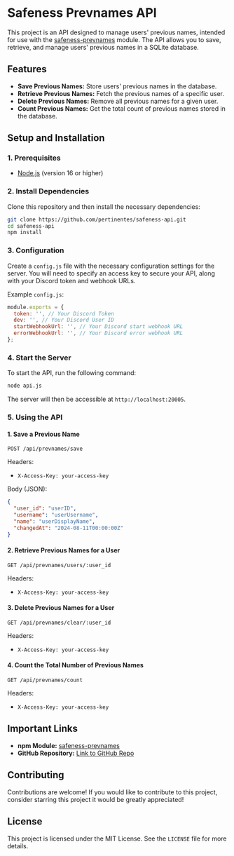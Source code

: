 # Safeness Prevnames API

This project is an API designed to manage users' previous names, intended for use with the [safeness-prevnames](https://www.npmjs.com/package/safeness-prevnames) module. The API allows you to save, retrieve, and manage users' previous names in a SQLite database.

## Features

- **Save Previous Names:** Store users' previous names in the database.
- **Retrieve Previous Names:** Fetch the previous names of a specific user.
- **Delete Previous Names:** Remove all previous names for a given user.
- **Count Previous Names:** Get the total count of previous names stored in the database.

## Setup and Installation

### 1. Prerequisites

- [Node.js](https://nodejs.org/) (version 16 or higher)

### 2. Install Dependencies

Clone this repository and then install the necessary dependencies:

```bash
git clone https://github.com/pertinentes/safeness-api.git
cd safeness-api
npm install
```

### 3. Configuration

Create a `config.js` file with the necessary configuration settings for the server. You will need to specify an access key to secure your API, along with your Discord token and webhook URLs.

Example `config.js`:

```javascript
module.exports = {
  token: '', // Your Discord Token
  dev: '', // Your Discord User ID
  startWebhookUrl: '', // Your Discord start webhook URL
  errorWebhookUrl: '', // Your Discord error webhook URL
};
```

### 4. Start the Server

To start the API, run the following command:

```bash
node api.js
```

The server will then be accessible at `http://localhost:20005`.

### 5. Using the API

#### 1. Save a Previous Name

```http
POST /api/prevnames/save
```

Headers:
- `X-Access-Key: your-access-key`

Body (JSON):
```json
{
  "user_id": "userID",
  "username": "userUsername",
  "name": "userDisplayName",
  "changedAt": "2024-08-11T00:00:00Z"
}
```

#### 2. Retrieve Previous Names for a User

```http
GET /api/prevnames/users/:user_id
```

Headers:
- `X-Access-Key: your-access-key`

#### 3. Delete Previous Names for a User

```http
GET /api/prevnames/clear/:user_id
```

Headers:
- `X-Access-Key: your-access-key`

#### 4. Count the Total Number of Previous Names

```http
GET /api/prevnames/count
```

Headers:
- `X-Access-Key: your-access-key`

## Important Links

- **npm Module:** [safeness-prevnames](https://www.npmjs.com/package/safeness-prevnames)
- **GitHub Repository:** [Link to GitHub Repo](https://github.com/pertinentes/safeness-prevnames)

## Contributing

Contributions are welcome! If you would like to contribute to this project, consider starring this project it would be greatly appreciated!

## License

This project is licensed under the MIT License. See the `LICENSE` file for more details.
